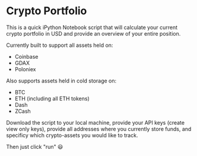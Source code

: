 # Crypto Portfolio

This is a quick iPython Notebook script that will calculate your current crypto portfolio in USD and provide an overview of your entire position. 

Currently built to support all assets held on:
- Coinbase
- GDAX
- Poloniex

Also supports assets held in cold storage on:
- BTC
- ETH (including all ETH tokens)
- Dash
- ZCash

Download the script to your local machine, provide your API keys (create view only keys), provide all addresses where you currently store funds, and specificy which crypto-assets you would like to track. 

Then just click "run" 😃
